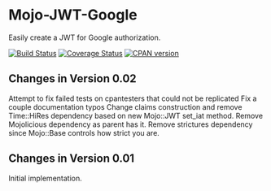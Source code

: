 # Mojo-JWT-Google
Easily create a JWT for Google authorization.

[![Build Status](https://travis-ci.org/rpcme/Mojo-JWT-Google.svg?branch=master)](https://travis-ci.org/rpcme/Mojo-JWT-Google)
[![Coverage Status](https://coveralls.io/repos/rpcme/Mojo-JWT-Google/badge.svg)](https://coveralls.io/r/rpcme/Mojo-JWT-Google)
[![CPAN version](https://badge.fury.io/pl/Mojo-JWT-Google.svg)](http://badge.fury.io/pl/Mojo-JWT-Google)


Changes in Version 0.02
-----------------------
Attempt to fix failed tests on cpantesters that could not be replicated
Fix a couple documentation typos
Change claims construction and remove Time::HiRes dependency based on new
  Mojo::JWT set_iat method.
Remove Mojolicious dependency as parent has it.
Remove strictures dependency since Mojo::Base controls how strict you are.

Changes in Version 0.01
-----------------------
Initial implementation.
